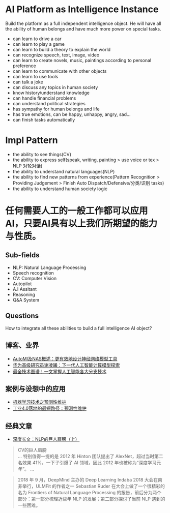 # AI Platform as Intelligence Instance
Build the platform as a full independent intelligence object. He will have all the ability of human belongs and have much more power on special tasks.
- can learn to drive a car
- can learn to play a game
- can learn to build a theory to explain the world 
- can recognize speech, text, image, video
- can learn to create novels, music, paintings according to personal preference
- can learn to communicate with other objects
- can learn to use tools
- can talk a joke
- can discuss any topics in human society
- know history/understand knowledge
- can handle financial problems
- can understand political strategies
- has sympathy for human belongs and life
- has true emotions, can be happy, unhappy, angry, sad...
- can finish tasks automatically

# Impl Pattern
- the ability to see things(CV) 
- the ability to express self(speak, writing, painting > use voice or tex > NLP 对轮对话)
- the ability to understand natural languages(NLP)
- the ability to find new patterns from experience(Pattern Recognition > Providing Judgement > Finish Auto Dispatch/Defensive/分类/识别 tasks)
- the ability to understand human society logic

# 任何需要人工的一般工作都可以应用AI，只要AI具有以上我们所期望的能力与性质。

## Sub-fields
- NLP: Natural Language Processing
- Speech recognition
- CV: Computer Vision
- Autopilot
- A.I Assitant
- Reasoning
- Q&A System

## Questions
How to integrate all these abilities to build a full intelligence AI object?

## 博客、业界
- [AutoMl及NAS概述：更有效地设计神经网络模型工具](https://zhuanlan.zhihu.com/p/44552132)
- [华为高级研究员谢凌曦：下一代人工智能计算模型探索](https://www.infoq.cn/article/HvWDmBpD6qTyNY3JkYkk)
- [最全技术图谱！一文掌握人工智能各大分支技术](https://cloud.tencent.com/developer/article/1187904)

## 案例与设想中的应用
- [机器学习技术之预测性维护](infoq.cn/article/machine-learning-techniques-predictive-maintenance)
- [工业4.0落地的最短路径：预测性维护](https://zhuanlan.zhihu.com/p/131284183)

## 经典文章
- [深度长文：NLP的巨人肩膀（上）](https://www.jiqizhixin.com/articles/2018-12-10-17)
> CV的巨人肩膀  
...
特别值得一提的是 2012 年 Hinton 团队提出了 AlexNet，超过当时第二名效果 41%，一下子引爆了 AI 领域，因此 2012 年也被称为“深度学习元年”。
...

> 2018 年 9 月，DeepMind 主办的 Deep Learning Indaba 2018 大会在南非举行，ULMFit 的作者之一 Sebastian Ruder 在大会上做了一个很精彩的名为 Frontiers of Natural Language Processing 的报告，前后分为两个部分：第一部分梳理近些年 NLP 的发展；第二部分探讨了当前 NLP 遇到的一些困难。

